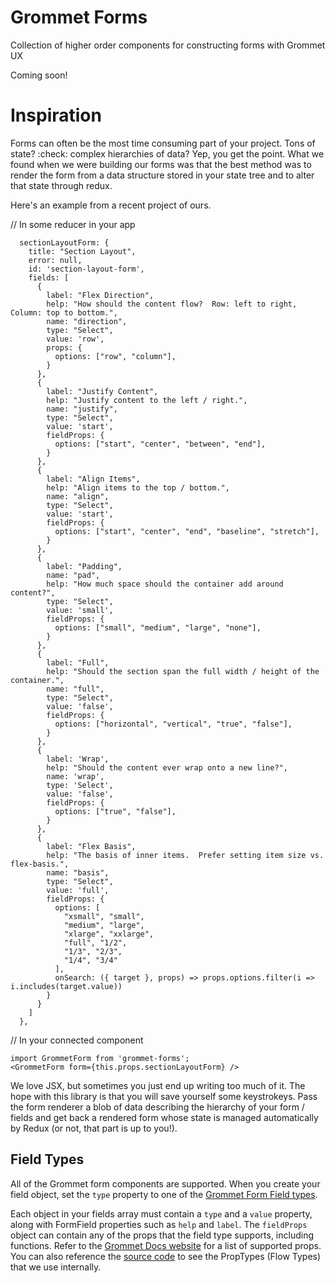 # Grommet Forms
Collection of higher order components for constructing forms with Grommet UX

Coming soon!

# Inspiration
Forms can often be the most time consuming part of your project.  Tons of state? :check: complex hierarchies of data? Yep, you get the point.  What we found when we were building our forms was that the best method was to render the form from a data structure stored in your state tree and to alter that state through redux.  

Here's an example from a recent project of ours.

// In some reducer in your app
```
  sectionLayoutForm: {
    title: "Section Layout",
    error: null,
    id: 'section-layout-form',
    fields: [
      {
        label: "Flex Direction",
        help: "How should the content flow?  Row: left to right, Column: top to bottom.",
        name: "direction",
        type: "Select",
        value: 'row',
        props: {
          options: ["row", "column"],
        }
      },
      {
        label: "Justify Content",
        help: "Justify content to the left / right.",
        name: "justify",
        type: "Select",
        value: 'start',
        fieldProps: {
          options: ["start", "center", "between", "end"],
        }
      },
      {
        label: "Align Items",
        help: "Align items to the top / bottom.",
        name: "align",
        type: "Select",
        value: 'start',
        fieldProps: {
          options: ["start", "center", "end", "baseline", "stretch"],
        }
      },
      {
        label: "Padding",
        name: "pad",
        help: "How much space should the container add around content?",
        type: "Select",
        value: 'small',
        fieldProps: {
          options: ["small", "medium", "large", "none"],
        }
      },
      {
        label: "Full",
        help: "Should the section span the full width / height of the container.",
        name: "full",
        type: "Select",
        value: 'false',
        fieldProps: {
          options: ["horizontal", "vertical", "true", "false"],
        }
      },
      {
        label: 'Wrap',
        help: "Should the content ever wrap onto a new line?",
        name: 'wrap',
        type: 'Select',
        value: 'false',
        fieldProps: {
          options: ["true", "false"],
        }
      },
      {
        label: "Flex Basis",
        help: "The basis of inner items.  Prefer setting item size vs. flex-basis.",
        name: "basis",
        type: "Select",
        value: 'full',
        fieldProps: {
          options: [
            "xsmall", "small",
            "medium", "large",
            "xlarge", "xxlarge",
            "full", "1/2",
            "1/3", "2/3",
            "1/4", "3/4"
          ],
          onSearch: ({ target }, props) => props.options.filter(i => i.includes(target.value))
        }
      }
    ]
  },
```

// In your connected component
```
import GrommetForm from 'grommet-forms';
<GrommetForm form={this.props.sectionLayoutForm} />
```

We love JSX, but sometimes you just end up writing too much of it.  The hope with this library is that you will save yourself some keystrokeys.  Pass the form renderer a blob of data describing the hierarchy of your form / fields and get back a rendered form whose state is managed automatically by Redux (or not, that part is up to you!).

## Field Types
All of the Grommet form components are supported.  When you create your field object, set the `type` property to one of the [Grommet Form Field types](https://github.com/RyanCCollins/grommet-forms/blob/master/src/FormFieldMap.js).

Each object in your fields array must contain a `type` and a `value` property, along with FormField properties such as `help` and `label`.  The `fieldProps` object can contain any of the props that the field type supports, including functions.  Refer to the [Grommet Docs website](https://grommet.github.io/docs/components) for a list of supported props.  You can also reference the [source code](https://github.com/RyanCCollins/grommet-forms/blob/master/src/GrommetForm/types.js) to see the PropTypes (Flow Types) that we use internally.
